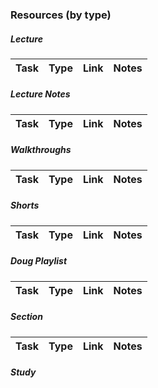 ### Resources (by type)

##### Lecture 
Task | Type | Link | Notes
-----|------|------|------


##### Lecture Notes
Task | Type | Link | Notes
-----|------|------|------

##### Walkthroughs
Task | Type | Link | Notes
-----|------|------|------

##### Shorts
Task | Type | Link | Notes
-----|------|------|------

##### Doug Playlist
Task | Type | Link | Notes
-----|------|------|------

##### Section
Task | Type | Link | Notes
-----|------|------|------

##### Study
